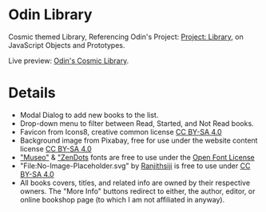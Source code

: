# Odin Library

Cosmic themed Library, Referencing Odin's Project: [Project: Library](https://www.theodinproject.com/lessons/node-path-javascript-library), on JavaScript Objects and Prototypes.

Live preview: [Odin's Cosmic Library](https://arsenlenaslov.github.io/Odin-Library/).

# Details
- Modal Dialog to add new books to the list.
- Drop-down menu to filter between Read, Started, and Not Read books.
- Favicon from Icons8, creative common license [CC BY-SA 4.0](https://creativecommons.org/licenses/by-sa/4.0/)
- Background image from Pixabay, free for use under the website content license [CC BY-SA 4.0](https://creativecommons.org/licenses/by-sa/4.0/)
-   ["Museo"](https://www.cufonfonts.com/font/museo) & ["ZenDots](https://www.cufonfonts.com/font/zen-dots) fonts are free to use under the [Open Font License](https://openfontlicense.org/)
-   "File:No-Image-Placeholder.svg" by [Ranjithsiji](https://commons.wikimedia.org/wiki/File:No-Image-Placeholder.svg) is free to use under [CC BY-SA 4.0](https://creativecommons.org/licenses/by-sa/4.0/)
-   All books covers, titles, and related info are owned by their respective owners. The "More Info" buttons redirect to either, the author, editor, or online bookshop page (to which I am not affiliated in anyway).
